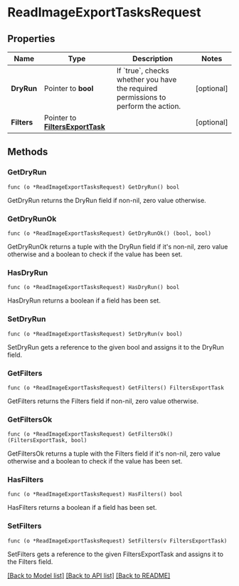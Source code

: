 # ReadImageExportTasksRequest

## Properties

Name | Type | Description | Notes
------------ | ------------- | ------------- | -------------
**DryRun** | Pointer to **bool** | If &#x60;true&#x60;, checks whether you have the required permissions to perform the action. | [optional] 
**Filters** | Pointer to [**FiltersExportTask**](FiltersExportTask.md) |  | [optional] 

## Methods

### GetDryRun

`func (o *ReadImageExportTasksRequest) GetDryRun() bool`

GetDryRun returns the DryRun field if non-nil, zero value otherwise.

### GetDryRunOk

`func (o *ReadImageExportTasksRequest) GetDryRunOk() (bool, bool)`

GetDryRunOk returns a tuple with the DryRun field if it's non-nil, zero value otherwise
and a boolean to check if the value has been set.

### HasDryRun

`func (o *ReadImageExportTasksRequest) HasDryRun() bool`

HasDryRun returns a boolean if a field has been set.

### SetDryRun

`func (o *ReadImageExportTasksRequest) SetDryRun(v bool)`

SetDryRun gets a reference to the given bool and assigns it to the DryRun field.

### GetFilters

`func (o *ReadImageExportTasksRequest) GetFilters() FiltersExportTask`

GetFilters returns the Filters field if non-nil, zero value otherwise.

### GetFiltersOk

`func (o *ReadImageExportTasksRequest) GetFiltersOk() (FiltersExportTask, bool)`

GetFiltersOk returns a tuple with the Filters field if it's non-nil, zero value otherwise
and a boolean to check if the value has been set.

### HasFilters

`func (o *ReadImageExportTasksRequest) HasFilters() bool`

HasFilters returns a boolean if a field has been set.

### SetFilters

`func (o *ReadImageExportTasksRequest) SetFilters(v FiltersExportTask)`

SetFilters gets a reference to the given FiltersExportTask and assigns it to the Filters field.


[[Back to Model list]](../README.md#documentation-for-models) [[Back to API list]](../README.md#documentation-for-api-endpoints) [[Back to README]](../README.md)


